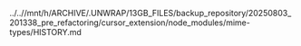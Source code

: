 ../..//mnt/h/ARCHIVE/.UNWRAP/13GB_FILES/backup_repository/20250803_201338_pre_refactoring/cursor_extension/node_modules/mime-types/HISTORY.md